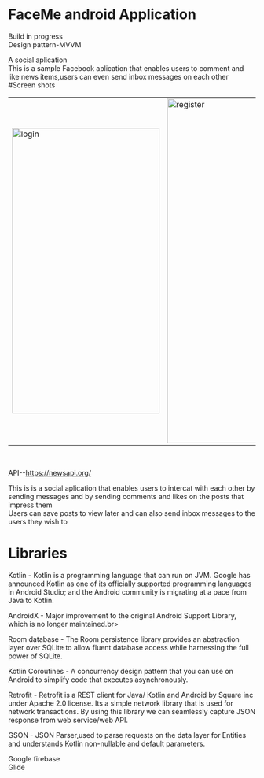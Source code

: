 # FaceMe android Application<br>
Build in progress<br>
Design pattern-MVVM<br>

A social aplication<br>
This is a  sample Facebook aplication  that enables users to comment and like news items,users can even send inbox messages on each other <br>
#Screen shots


 <table align="center">
  <tr>
    <td><img src="https://user-images.githubusercontent.com/78819932/227462909-1f33ff6e-d86b-489b-acba-d869375b7867.png" alt="login" style="width:300px;height:580px;"></td>
      <td><img src="https://user-images.githubusercontent.com/78819932/227463127-acc2fa0b-f516-4ad6-97c8-ba6a4743c384.png" alt="register" style="width:270px;height:700px;"></td>
       <td><img src="https://user-images.githubusercontent.com/78819932/227463381-313eaebd-3f03-42a5-ae41-b3c2b011e8b7.png" alt="home" style="width:270px;height:700px;"></td>
    
 
  </tr>
  
</table><br>












API--https://newsapi.org/

This is is a social aplication that enables users to intercat with each other by sending messages and by sending comments and likes on the posts that impress them<br>
Users can save posts to view later  and can also send inbox messages to the users they wish to

# Libraries<br>

Kotlin - Kotlin is a programming language that can run on JVM. Google has announced Kotlin as one of its officially supported programming languages in Android Studio; and the Android community is migrating at a pace from Java to Kotlin.<br>

AndroidX - Major improvement to the original Android Support Library, which is no longer maintained.br>

Room database - The Room persistence library provides an abstraction layer over SQLite to allow fluent database access while harnessing the full power of SQLite.<br>


Kotlin Coroutines - A concurrency design pattern that you can use on Android to simplify code that executes asynchronously.<br>

Retrofit - Retrofit is a REST client for Java/ Kotlin and Android by Square inc under Apache 2.0 license. Its a simple network library that is used for network transactions. By using this library we can seamlessly capture JSON response from web service/web API.<br>

GSON - JSON Parser,used to parse requests on the data layer for Entities and understands Kotlin non-nullable and default parameters.<br>

Google firebase<br>
Glide 






